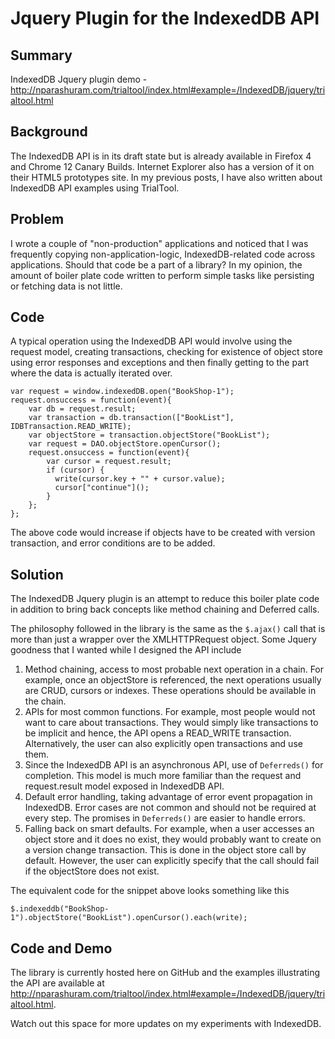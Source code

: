 Jquery Plugin for the IndexedDB API
===================================

Summary
-------
IndexedDB Jquery plugin demo - http://nparashuram.com/trialtool/index.html#example=/IndexedDB/jquery/trialtool.html

Background
-----------
The IndexedDB API is in its draft state but is already available in Firefox 4 and Chrome 12 Canary Builds. Internet Explorer also has a version of it on their HTML5 prototypes site. In my previous posts, I have also written about IndexedDB API examples using TrialTool.

Problem
--------
I wrote a couple of "non-production" applications and noticed that I was frequently copying non-application-logic, IndexedDB-related code across applications. Should that code be a part of a library? In my opinion, the amount of boiler plate code written to perform simple tasks like persisting or fetching data is not little. 

Code
----
A typical operation using the IndexedDB API would involve using the request model, creating transactions, checking for existence of object store using error responses and exceptions and then finally getting to the part where the data is actually iterated over.  

    var request = window.indexedDB.open("BookShop-1");
    request.onsuccess = function(event){
        var db = request.result;
        var transaction = db.transaction(["BookList"], IDBTransaction.READ_WRITE);
        var objectStore = transaction.objectStore("BookList");
        var request = DAO.objectStore.openCursor();
        request.onsuccess = function(event){
            var cursor = request.result;
            if (cursor) {
              write(cursor.key + "" + cursor.value);
              cursor["continue"]();                
            }
        };
    };

The above code would increase if objects have to be created with version transaction, and error conditions are to be added.

Solution
--------
The IndexedDB Jquery plugin is an attempt to reduce this boiler plate code in addition to bring back concepts like method chaining and Deferred calls.

The philosophy followed in the library is the same as the `$.ajax()` call that is more than just a wrapper over the XMLHTTPRequest object. 
Some Jquery goodness that I wanted while I designed the API include

1. Method chaining, access to most probable next operation in a chain. For example, once an objectStore is referenced, the next operations usually are CRUD, cursors or indexes. These operations should be available in the chain. 
2. APIs for most common functions. For example, most people would not want to care about transactions. They would simply like transactions to be implicit and hence, the API opens a READ_WRITE transaction. Alternatively, the user can also explicitly open transactions and use them.
3. Since the IndexedDB API is an asynchronous API, use of `Deferreds()` for completion. This model is much more familiar than the request and request.result model exposed in IndexedDB API.
4. Default error handling, taking advantage of error event propagation in IndexedDB. Error cases are not common and should not be required at every step. The promises in `Deferreds()` are easier to handle errors.
5. Falling back on smart defaults. For example, when a user accesses an object store and it does no exist, they would probably want to create on a version change transaction. This is done in the object store call by default. However, the user can explicitly specify that the call should fail if the objectStore does not exist.

The equivalent code for the snippet above looks something like this

	$.indexeddb("BookShop-1").objectStore("BookList").openCursor().each(write); 

Code and Demo
--------------
The library is currently hosted here on GitHub and the examples illustrating the API are available at http://nparashuram.com/trialtool/index.html#example=/IndexedDB/jquery/trialtool.html.

Watch out this space for more updates on my experiments with IndexedDB. 